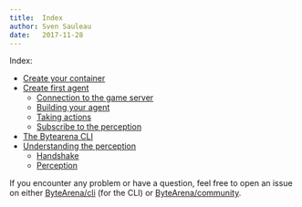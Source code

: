 ```yaml
---
title:  Index
author: Sven Sauleau
date:   2017-11-28
---
```


Index:

- [Create your container](agent-container)
- [Create first agent](your-first-agent)
    - [Connection to the game server](your-first-agent#comm)
    - [Building your agent](your-first-agent#build)
    - [Taking actions](your-first-agent#take-actions)
    - [Subscribe to the perception](your-first-agent#perception)
- [The Bytearena CLI](the-bytearena-cli)
- [Understanding the perception](understanding-the-perception)
    - [Handshake](understanding-the-perception#handshake)
    - [Perception](understanding-the-perception#perception)

If you encounter any problem or have a question, feel free to open an issue on either [ByteArena/cli](https://github.com/ByteArena/cli/issues) (for the CLI) or [ByteArena/community](https://github.com/ByteArena/community/issues).
